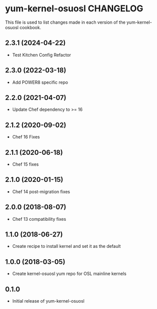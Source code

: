 yum-kernel-osuosl CHANGELOG
===========================
This file is used to list changes made in each version of the
yum-kernel-osuosl cookbook.

2.3.1 (2024-04-22)
------------------
- Test Kitchen Config Refactor

2.3.0 (2022-03-18)
------------------
- Add POWER8 specific repo

2.2.0 (2021-04-07)
------------------
- Update Chef dependency to >= 16

2.1.2 (2020-09-02)
------------------
- Chef 16 Fixes

2.1.1 (2020-06-18)
------------------
- Chef 15 fixes

2.1.0 (2020-01-15)
------------------
- Chef 14 post-migration fixes

2.0.0 (2018-08-07)
------------------
- Chef 13 compatibility fixes

1.1.0 (2018-06-27)
------------------
- Create recipe to install kernel and set it as the default

1.0.0 (2018-03-05)
------------------
- Create kernel-osuosl yum repo for OSL mainline kernels

0.1.0
-----
- Initial release of yum-kernel-osuosl

